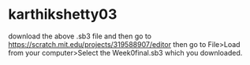 # karthikshetty03
download the above .sb3 file and then go to https://scratch.mit.edu/projects/319588907/editor then go to File>Load from your computer>Select the Week0final.sb3 which you downloaded.
